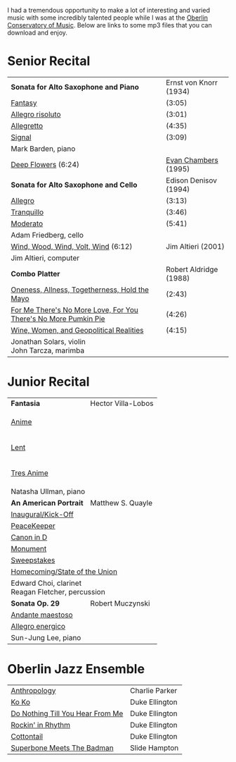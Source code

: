 I had a tremendous opportunity to make a lot of interesting and
varied music with some incredibly talented people while I was at the
<a href="http://www.oberlin.edu/con/" target="_blank">Oberlin
Conservatory of Music</a>.  Below are links to some mp3 files that you
can download and enjoy.

<h1>Senior Recital</h1>
<table class="program">
<tr>
<td><b>Sonata for Alto Saxophone and Piano</b></td>
<td>Ernst von Knorr (1934)</td>
</tr>
<tr>
<td><a href="/snd/von_knorr_01.mp3">Fantasy</a></td>
<td>(3:05)</td>
</tr>
<tr>
<td><a href="/snd/von_knorr_02.mp3">Allegro risoluto</a></td>
<td>(3:01)</td>
</tr>
<tr>
<td><a href="/snd/von_knorr_03.mp3">Allegretto</a></td>
<td>(4:35)</td>
</tr>
<tr>
<td><a href="/snd/von_knorr_04.mp3">Signal</a></td>
<td>(3:09)</td>
</tr>
<tr>
<td class="performers">Mark Barden, piano</td><td>&nbsp;</td>
</tr>
<tr>
<td><a href="/snd/chambers_01.mp3">Deep Flowers</a> (6:24)</td>
<td><a href="http://www.evanchambers.net/index.cfm">Evan Chambers</a> (1995)</td>
</tr>
<tr>
<td><b>Sonata for Alto Saxophone and Cello</b></td>
<td>Edison Denisov (1994)</td>
</tr>
<tr>
<td><a href="/snd/denisov_01.mp3">Allegro</a></td>
<td>(3:13)</td>
</tr>
<tr>
<td><a href="/snd/denisov_02.mp3">Tranquillo</a></td>
<td>(3:46)</td>
</tr>
<tr>
<td><a href="/snd/denisov_03.mp3">Moderato</a></td>
<td>(5:41)</td>
</tr>
<tr>
<td class="performers">Adam Friedberg, cello</td><td>&nbsp;</td>
</tr>
<tr>
<td><a href="/snd/altieri_01.mp3">Wind, Wood, Wind, Volt, Wind</a> (6:12)</td>
<td>Jim Altieri (2001)</td>
</tr>
<tr>
<td class="performers">Jim Altieri, computer</td><td>&nbsp;</td>
</tr>
<tr>
<td><b>Combo Platter</b></td>
<td>Robert Aldridge (1988)</td>
</tr>
<tr>
<td><a href="/snd/aldridge_01.mp3">Oneness, Allness, Togetherness, Hold the Mayo</a></td>
<td>(2:43)</td>
</tr>
<tr>
<td><a href="/snd/aldridge_02.mp3">For Me There's No More Love, For You There's No More Pumkin Pie</a></td>
<td>(4:26)</td>
</tr>
<tr>
<td><a href="/snd/aldridge_03.mp3">Wine, Women, and Geopolitical Realities</a></td>
<td>(4:15)</td>
</tr>
<tr>
<td class="performers">Jonathan Solars, violin<br />John Tarcza, marimba</td><td>&nbsp;</td>
</tr>
</table>
<h1>Junior Recital</h1>
<table class="program">

<tr><td><b>
Fantasia
</b></td><td>
Hector Villa-Lobos
</td></tr><tr><td colspan="2">

<a href="/snd/villa-lobos_01.mp3">Anime</a>

</td></tr><tr><td colspan="2">

<a href="/snd/villa-lobos_02.mp3">Lent</a>

</td></tr><tr><td colspan="2">

<a href="/snd/villa-lobos_03.mp3">Tres Anime</a>
</td></tr><tr><td class="performers" colspan="2">
Natasha Ullman, piano
</td></tr>

<tr><td><b>
An American Portrait
</b></td><td>
Matthew S. Quayle
</td></tr><tr><td colspan="2">
<a href="/snd/quayle_01.mp3">Inaugural/Kick-Off</a>
</td></tr><tr><td colspan="2">
<a href="/snd/quayle_02.mp3">PeaceKeeper</a>
</td></tr><tr><td colspan="2">
<a href="/snd/villa-lobos_03.mp3">Canon in D</a>
</td></tr><tr><td colspan="2">
<a href="/snd/quayle_04.mp3">Monument</a>
</td></tr><tr><td colspan="2">
<a href="/snd/quayle_04.mp3">Sweepstakes</a>
</td></tr><tr><td colspan="2">
<a href="/snd/quayle_04.mp3">Homecoming/State of the Union</a>
</td></tr><tr><td class="performers" colspan="2">
Edward Choi, clarinet<br />Reagan Fletcher, percussion
</td></tr>
<tr><td><b>
Sonata Op. 29
</b></td><td>
Robert Muczynski
</td></tr><tr><td colspan="2">
<a href="/snd/muczynski_01.mp3">Andante maestoso</a>
</td></tr><tr><td colspan="2">
<a href="/snd/muczynski_02.mp3">Allegro energico</a>
</td></tr>
<tr><td class="performers" colspan="2">
Sun-Jung Lee, piano
</td></tr>
</table>
<h1>Oberlin Jazz Ensemble</h1>
<table class="program">
<tr><td><a href="/snd/anthropology.mp3">
Anthropology
</a></td><td>
Charlie Parker
</td></tr>
<tr><td><a href="/snd/koko.mp3">
Ko Ko
</a></td><td>
Duke Ellington
</td></tr>
<tr><td><a href="/snd/do_nothing_till_you_hear_from_me.mp3">
Do Nothing Till You Hear From Me
</a></td><td>
Duke Ellington
</td></tr>
<tr><td><a href="/snd/rockin_in_rhythm.mp3">
Rockin' in Rhythm
</a></td><td>
Duke Ellington
</td></tr>
<tr><td><a href="/snd/cottontail.mp3">
Cottontail
</a></td><td>
Duke Ellington
</td></tr>
<tr><td><a href="/snd/superbone_meets_the_badman.mp3">
Superbone Meets The Badman
</a></td><td>
Slide Hampton
</td></tr>
</table>
